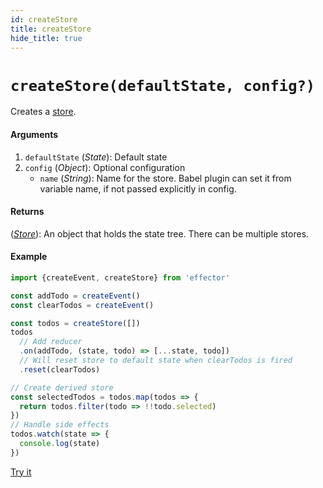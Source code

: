 ```yaml
---
id: createStore
title: createStore
hide_title: true
---
```


# `createStore(defaultState, config?)`

Creates a [store](Store.md).

#### Arguments

1. `defaultState` (_State_): Default state
2. `config` (_Object_): Optional configuration
   - `name` (_String_): Name for the store. Babel plugin can set it from variable name, if not passed explicitly in config.

#### Returns

([_Store_](Store.md)): An object that holds the state tree. There can be multiple stores.

#### Example

```js try
import {createEvent, createStore} from 'effector'

const addTodo = createEvent()
const clearTodos = createEvent()

const todos = createStore([])
todos
  // Add reducer
  .on(addTodo, (state, todo) => [...state, todo])
  // Will reset store to default state when clearTodos is fired
  .reset(clearTodos)

// Create derived store
const selectedTodos = todos.map(todos => {
  return todos.filter(todo => !!todo.selected)
})
// Handle side effects
todos.watch(state => {
  console.log(state)
})
```

[Try it](https://share.effector.dev/dFRb1kxi)
